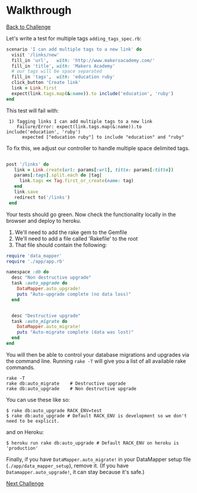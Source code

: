 # Walkthrough

[Back to Challenge](../19_multiple_tags.md)

Let's write a test for multiple tags `adding_tags_spec.rb`:

```ruby
scenario 'I can add multiple tags to a new link' do
  visit '/links/new'
  fill_in 'url',   with: 'http://www.makersacademy.com/'
  fill_in 'title', with: 'Makers Academy'
  # our tags will be space separated
  fill_in 'tags',  with: 'education ruby'
  click_button 'Create link'
  link = Link.first
  expect(link.tags.map(&:name)).to include('education', 'ruby')
end
```

This test will fail with:

```
 1) Tagging links I can add multiple tags to a new link
    Failure/Error: expect(link.tags.map(&:name)).to include('education', 'ruby')
      expected ["education ruby"] to include "education" and "ruby"
```

To fix this, we adjust our controller to handle multiple space delimited tags.

```ruby

post '/links' do
   link = Link.create(url: params[:url], title: params[:title])
   params[:tags].split.each do |tag|
     link.tags << Tag.first_or_create(name: tag)
   end
   link.save
   redirect to('/links')
 end
```

Your tests should go green.  Now check the functionality locally in the browser and deploy to heroku.

1. We'll need to add the rake gem to the Gemfile
2. We'll need to add a file called 'Rakefile' to the root
3. That file should contain the following:

```ruby
require 'data_mapper'
require './app/app.rb'

namespace :db do
  desc "Non destructive upgrade"
  task :auto_upgrade do
    DataMapper.auto_upgrade!
    puts "Auto-upgrade complete (no data loss)"
  end


  desc "Destructive upgrade"
  task :auto_migrate do
    DataMapper.auto_migrate!
    puts "Auto-migrate complete (data was lost)"
  end
end

```

You will then be able to control your database migrations and upgrades via the command line.
Running `rake -T` will give you a list of all available rake commands.

```
rake -T
rake db:auto_migrate    # Destructive upgrade
rake db:auto_upgrade    # Non destructive upgrade
```

You can use these like so:

```
$ rake db:auto_upgrade RACK_ENV=test
$ rake db:auto_upgrade # Default RACK_ENV is development so we don't need to be explicit.
```

and on Heroku:

```
$ heroku run rake db:auto_upgrade # Default RACK_ENV on heroku is 'production'
```

Finally, if you have `DataMapper.auto_migrate!` in your DataMapper setup file (`./app/data_mapper_setup`), remove it.  (If you have `Datamapper.auto_upgrade!`, it can stay because it's safe.)

[Next Challenge](../20_adding_user_accounts.md)
